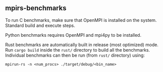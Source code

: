 ## mpirs-benchmarks

To run C benchmarks, make sure that OpenMPI is installed on the system.
Standard build and execute steps.

Python benchmarks requires OpenMPI and mpi4py to be installed.

Rust benchmarks are automatically built in release (most optimized) mode. Run
`cargo build` inside the `rust/` directory to build all the benchmarks.
Individual benchmarks can then be run (from `rust/` directory) using:

`mpirun-rs -n <num_procs> ./target/debug/<bin_name>`

